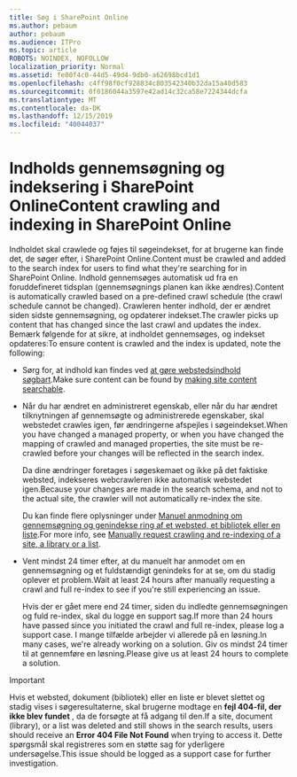 ```yaml
---
title: Søg i SharePoint Online
ms.author: pebaum
author: pebaum
ms.audience: ITPro
ms.topic: article
ROBOTS: NOINDEX, NOFOLLOW
localization_priority: Normal
ms.assetid: fe00f4c0-44d5-49d4-9db0-a62698bcd1d1
ms.openlocfilehash: c4ff98f0cf928834c803542340b32da15a40d583
ms.sourcegitcommit: 0f0186044a3597e42ad14c32ca58e7224344dcfa
ms.translationtype: MT
ms.contentlocale: da-DK
ms.lasthandoff: 12/15/2019
ms.locfileid: "40044037"
---
```

# <a name="content-crawling-and-indexing-in-sharepoint-online"></a><span data-ttu-id="73daf-102">Indholds gennemsøgning og indeksering i SharePoint Online</span><span class="sxs-lookup"><span data-stu-id="73daf-102">Content crawling and indexing in SharePoint Online</span></span>

<span data-ttu-id="73daf-103">Indholdet skal crawlede og føjes til søgeindekset, for at brugerne kan finde det, de søger efter, i SharePoint Online.</span><span class="sxs-lookup"><span data-stu-id="73daf-103">Content must be crawled and added to the search index for users to find what they're searching for in SharePoint Online.</span></span> <span data-ttu-id="73daf-104">Indhold gennemsøges automatisk ud fra en foruddefineret tidsplan (gennemsøgnings planen kan ikke ændres).</span><span class="sxs-lookup"><span data-stu-id="73daf-104">Content is automatically crawled based on a pre-defined crawl schedule (the crawl schedule cannot be changed).</span></span> <span data-ttu-id="73daf-105">Crawleren henter indhold, der er ændret siden sidste gennemsøgning, og opdaterer indekset.</span><span class="sxs-lookup"><span data-stu-id="73daf-105">The crawler picks up content that has changed since the last crawl and updates the index.</span></span> <span data-ttu-id="73daf-106">Bemærk følgende for at sikre, at indholdet gennemsøges, og indekset opdateres:</span><span class="sxs-lookup"><span data-stu-id="73daf-106">To ensure content is crawled and the index is updated, note the following:</span></span>

- <span data-ttu-id="73daf-107">Sørg for, at indhold kan findes ved [at gøre webstedsindhold søgbart](https://docs.microsoft.com/sharepoint/make-site-content-searchable).</span><span class="sxs-lookup"><span data-stu-id="73daf-107">Make sure content can be found by [making site content searchable](https://docs.microsoft.com/sharepoint/make-site-content-searchable).</span></span>

- <span data-ttu-id="73daf-108">Når du har ændret en administreret egenskab, eller når du har ændret tilknytningen af gennemsøgte og administrerede egenskaber, skal webstedet crawles igen, før ændringerne afspejles i søgeindekset.</span><span class="sxs-lookup"><span data-stu-id="73daf-108">When you have changed a managed property, or when you have changed the mapping of crawled and managed properties, the site must be re-crawled before your changes will be reflected in the search index.</span></span> 

    <span data-ttu-id="73daf-109">Da dine ændringer foretages i søgeskemaet og ikke på det faktiske websted, indekseres webcrawleren ikke automatisk webstedet igen.</span><span class="sxs-lookup"><span data-stu-id="73daf-109">Because your changes are made in the search schema, and not to the actual site, the crawler will not automatically re-index the site.</span></span> 

    <span data-ttu-id="73daf-110">Du kan finde flere oplysninger under [Manuel anmodning om gennemsøgning og genindekse ring af et websted, et bibliotek eller en liste](https://docs.microsoft.com/sharepoint/crawl-site-conten).</span><span class="sxs-lookup"><span data-stu-id="73daf-110">For more info, see [Manually request crawling and re-indexing of a site, a library or a list](https://docs.microsoft.com/sharepoint/crawl-site-conten).</span></span>

- <span data-ttu-id="73daf-111">Vent mindst 24 timer efter, at du manuelt har anmodet om en gennemsøgning og et fuldstændigt genindeks for at se, om du stadig oplever et problem.</span><span class="sxs-lookup"><span data-stu-id="73daf-111">Wait at least 24 hours after manually requesting a crawl and full re-index to see if you're still experiencing an issue.</span></span> 

    <span data-ttu-id="73daf-112">Hvis der er gået mere end 24 timer, siden du indledte gennemsøgningen og fuld re-index, skal du logge en support sag.</span><span class="sxs-lookup"><span data-stu-id="73daf-112">If more than 24 hours have passed since you initiated the crawl and full re-index, please log a support case.</span></span> <span data-ttu-id="73daf-113">I mange tilfælde arbejder vi allerede på en løsning.</span><span class="sxs-lookup"><span data-stu-id="73daf-113">In many cases, we're already working on a solution.</span></span> <span data-ttu-id="73daf-114">Giv os mindst 24 timer til at gennemføre en løsning.</span><span class="sxs-lookup"><span data-stu-id="73daf-114">Please give us at least 24 hours to complete a solution.</span></span>

> [!IMPORTANT]
> <span data-ttu-id="73daf-115">Hvis et websted, dokument (bibliotek) eller en liste er blevet slettet og stadig vises i søgeresultaterne, skal brugerne modtage en **fejl 404-fil, der ikke blev fundet** , da de forsøgte at få adgang til den.</span><span class="sxs-lookup"><span data-stu-id="73daf-115">If a site, document (library), or a list was deleted and still shows in the search results, users should receive an **Error 404 File Not Found** when trying to access it.</span></span> <span data-ttu-id="73daf-116">Dette spørgsmål skal registreres som en støtte sag for yderligere undersøgelse.</span><span class="sxs-lookup"><span data-stu-id="73daf-116">This issue should be logged as a support case for further investigation.</span></span> 



